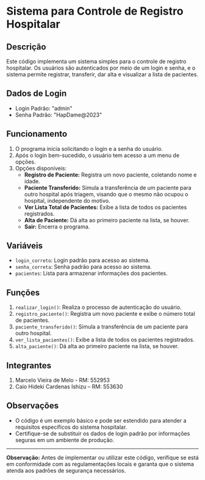 # Sistema para Controle de Registro Hospitalar

## Descrição
Este código implementa um sistema simples para o controle de registro hospitalar. Os usuários são autenticados por meio de um login e senha, e o sistema permite registrar, transferir, dar alta e visualizar a lista de pacientes.

## Dados de Login
- Login Padrão: "admin"
- Senha Padrão: "HapDame@2023"

## Funcionamento
1. O programa inicia solicitando o login e a senha do usuário.
2. Após o login bem-sucedido, o usuário tem acesso a um menu de opções.
3. Opções disponíveis:
   - **Registro de Paciente:** Registra um novo paciente, coletando nome e idade.
   - **Paciente Transferido:** Simula a transferência de um paciente para outro hospital após triagem, visando que o mesmo não ocupou o hospital, independente do motivo.
   - **Ver Lista Total de Pacientes:** Exibe a lista de todos os pacientes registrados.
   - **Alta de Paciente:** Dá alta ao primeiro paciente na lista, se houver.
   - **Sair:** Encerra o programa.

## Variáveis
- `login_correto`: Login padrão para acesso ao sistema.
- `senha_correta`: Senha padrão para acesso ao sistema.
- `pacientes`: Lista para armazenar informações dos pacientes.

## Funções
1. `realizar_login()`: Realiza o processo de autenticação do usuário.
2. `registro_paciente()`: Registra um novo paciente e exibe o número total de pacientes.
3. `paciente_transferido()`: Simula a transferência de um paciente para outro hospital.
4. `ver_lista_pacientes()`: Exibe a lista de todos os pacientes registrados.
5. `alta_paciente()`: Dá alta ao primeiro paciente na lista, se houver.

## Integrantes
1. Marcelo Vieira de Melo - RM: 552953
2. Caio Hideki Cardenas Ishizu – RM: 553630

## Observações
- O código é um exemplo básico e pode ser estendido para atender a requisitos específicos do sistema hospitalar.
- Certifique-se de substituir os dados de login padrão por informações seguras em um ambiente de produção.

---

**Observação:** Antes de implementar ou utilizar este código, verifique se está em conformidade com as regulamentações locais e garanta que o sistema atenda aos padrões de segurança necessários.
